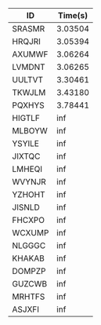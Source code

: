 |ID|Time(s)|
|-|-|
|SRASMR|3.03504|
|HRQJRI|3.05394|
|AXUMWF|3.06264|
|LVMDNT|3.06265|
|UULTVT|3.30461|
|TKWJLM|3.43180|
|PQXHYS|3.78441|
|HIGTLF|inf|
|MLBOYW|inf|
|YSYILE|inf|
|JIXTQC|inf|
|LMHEQI|inf|
|WVYNJR|inf|
|YZHOHT|inf|
|JISNLD|inf|
|FHCXPO|inf|
|WCXUMP|inf|
|NLGGGC|inf|
|KHAKAB|inf|
|DOMPZP|inf|
|GUZCWB|inf|
|MRHTFS|inf|
|ASJXFI|inf|
